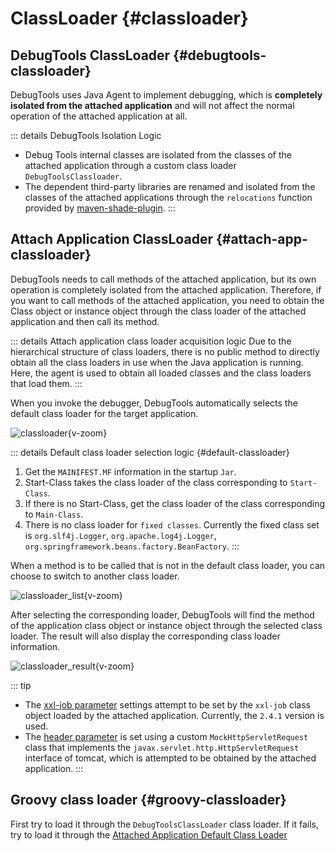 # ClassLoader {#classloader}

## DebugTools ClassLoader {#debugtools-classloader}

DebugTools uses Java Agent to implement debugging, which is **completely isolated from the attached application** and will not affect the normal operation of the attached application at all.

::: details DebugTools Isolation Logic
- Debug Tools internal classes are isolated from the classes of the attached application through a custom class loader `DebugToolsClassloader`.
- The dependent third-party libraries are renamed and isolated from the classes of the attached applications through the `relocations` function provided by [maven-shade-plugin](https://maven.apache.org/plugins/maven-shade-plugin/).
:::

## Attach Application ClassLoader {#attach-app-classloader}

DebugTools needs to call methods of the attached application, but its own operation is completely isolated from the attached application. Therefore, if you want to call methods of the attached application, you need to obtain the Class object or instance object through the class loader of the attached application and then call its method.

::: details Attach application class loader acquisition logic
Due to the hierarchical structure of class loaders, there is no public method to directly obtain all the class loaders in use when the Java application is running. Here, the agent is used to obtain all loaded classes and the class loaders that load them.
:::

When you invoke the debugger, DebugTools automatically selects the default class loader for the target application.

![classloader](/images/classloader.png){v-zoom}

::: details Default class loader selection logic {#default-classloader}
1. Get the `MAINIFEST.MF` information in the startup `Jar`. 
2. Start-Class takes the class loader of the class corresponding to `Start-Class`.
3. If there is no Start-Class, get the class loader of the class corresponding to `Main-Class`.
4. There is no class loader for `fixed classes`. Currently the fixed class set is `org.slf4j.Logger`, `org.apache.log4j.Logger`, `org.springframework.beans.factory.BeanFactory`.
:::

When a method is to be called that is not in the default class loader, you can choose to switch to another class loader.

![classloader_list](/images/classloader_list.png){v-zoom}

After selecting the corresponding loader, DebugTools will find the method of the application class object or instance object through the selected class loader. The result will also display the corresponding class loader information.

![classloader_result](/images/classloader_result.png){v-zoom}

::: tip
- The [xxl-job parameter](./xxl-job) settings attempt to be set by the `xxl-job` class object loaded by the attached application. Currently, the `2.4.1` version is used.
- The [header parameter](./header) is set using a custom `MockHttpServletRequest` class that implements the `javax.servlet.http.HttpServletRequest` interface of tomcat, which is attempted to be obtained by the attached application.
:::

## Groovy class loader {#groovy-classloader}

First try to load it through the `DebugToolsClassLoader` class loader. If it fails, try to load it through the [Attached Application Default Class Loader](#default-classloader)